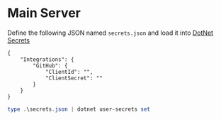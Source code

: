 # Main Server

Define the following JSON named `secrets.json` and load it into [DotNet Secrets](https://docs.microsoft.com/en-us/aspnet/core/security/app-secrets)

```
{
    "Integrations": {
        "GitHub": {
            "ClientId": "",
            "ClientSecret": ""
        }
    }
}
```

```ps1
type .\secrets.json | dotnet user-secrets set
```